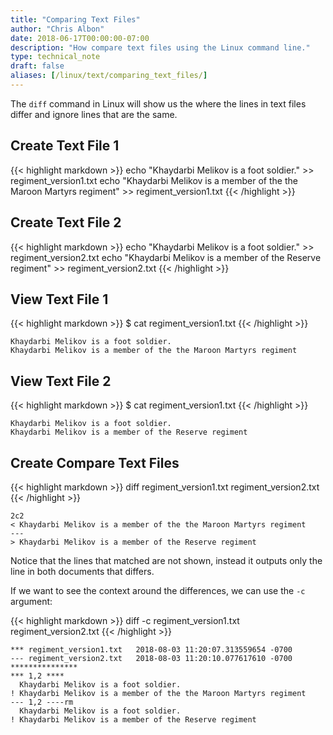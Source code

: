 ```yaml
---
title: "Comparing Text Files"
author: "Chris Albon"
date: 2018-06-17T00:00:00-07:00
description: "How compare text files using the Linux command line."
type: technical_note
draft: false
aliases: [/linux/text/comparing_text_files/]
---
```


The `diff` command in Linux will show us the where the lines in text files differ and ignore lines that are the same.

## Create Text File 1

{{< highlight markdown >}}
echo "Khaydarbi Melikov is a foot soldier." >> regiment_version1.txt
echo "Khaydarbi Melikov is a member of the the Maroon Martyrs regiment" >> regiment_version1.txt
{{< /highlight >}}

## Create Text File 2

{{< highlight markdown >}}
echo "Khaydarbi Melikov is a foot soldier." >> regiment_version2.txt
echo "Khaydarbi Melikov is a member of the Reserve regiment" >> regiment_version2.txt
{{< /highlight >}}

## View Text File 1

{{< highlight markdown >}}
$ cat regiment_version1.txt
{{< /highlight >}}
```
Khaydarbi Melikov is a foot soldier.
Khaydarbi Melikov is a member of the the Maroon Martyrs regiment
```

## View Text File 2

{{< highlight markdown >}}
$ cat regiment_version1.txt
{{< /highlight >}}
```
Khaydarbi Melikov is a foot soldier.
Khaydarbi Melikov is a member of the Reserve regiment
```

## Create Compare Text Files

{{< highlight markdown >}}
diff regiment_version1.txt regiment_version2.txt
{{< /highlight >}}
```
2c2
< Khaydarbi Melikov is a member of the the Maroon Martyrs regiment
---
> Khaydarbi Melikov is a member of the Reserve regiment
```

Notice that the lines that matched are not shown, instead it outputs only the line in both documents that differs.

If we want to see the context around the differences, we can use the `-c` argument:

{{< highlight markdown >}}
diff -c regiment_version1.txt regiment_version2.txt
{{< /highlight >}}
```
*** regiment_version1.txt	2018-08-03 11:20:07.313559654 -0700
--- regiment_version2.txt	2018-08-03 11:20:10.077617610 -0700
***************
*** 1,2 ****
  Khaydarbi Melikov is a foot soldier.
! Khaydarbi Melikov is a member of the the Maroon Martyrs regiment
--- 1,2 ----rm
  Khaydarbi Melikov is a foot soldier.
! Khaydarbi Melikov is a member of the Reserve regiment
```